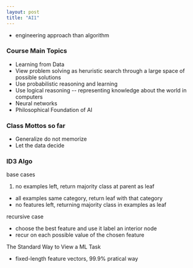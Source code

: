 ```yaml
---
layout: post
title: "AI1"
---
```


* engineering approach than algorithm
### Course Main Topics
* Learning from Data
* View problem solving as heruristic search through a large space of possible solutions
* Use probabilistic reasoning and learning
* Use logical reasoning -- representing knowledge about the world in computers
* Neural networks
* Philosophical Foundation of AI

### Class Mottos so far
* Generalize do not memorize
* Let the data decide

### ID3 Algo
base cases

1. no examples left, return majority class at parent as leaf
- all examples same category, return leaf with that category
- no features left, returning majority class in examples as leaf

recursive case
* choose the best feature and use it label an interior node
* recur on each possible value of the chosen feature

The Standard Way to View a ML Task
* fixed-length feature vectors, 99.9% pratical way

